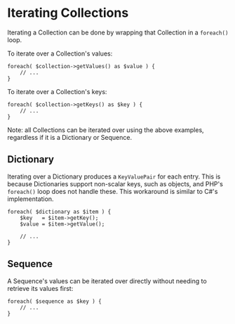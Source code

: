 # Iterating Collections

Iterating a Collection can be done by wrapping that Collection in a `foreach()` loop.

To iterate over a Collection's values:
```
foreach( $collection->getValues() as $value ) {
    // ...
}
```

To iterate over a Collection's keys:
```
foreach( $collection->getKeys() as $key ) {
    // ...
}
```

Note: all Collections can be iterated over using the above examples, regardless if it is a Dictionary or Sequence.


## Dictionary

Iterating over a Dictionary produces a `KeyValuePair` for each entry. This is because Dictionaries support non-scalar keys, such as objects, and PHP's `foreach()` loop does not handle these. This workaround is similar to C#'s implementation.

```
foreach( $dictionary as $item ) {
    $key   = $item->getKey();
    $value = $item->getValue();

    // ...
}
```


## Sequence

A Sequence's values can be iterated over directly without needing to retrieve its values first:

```
foreach( $sequence as $key ) {
    // ...
}
```
